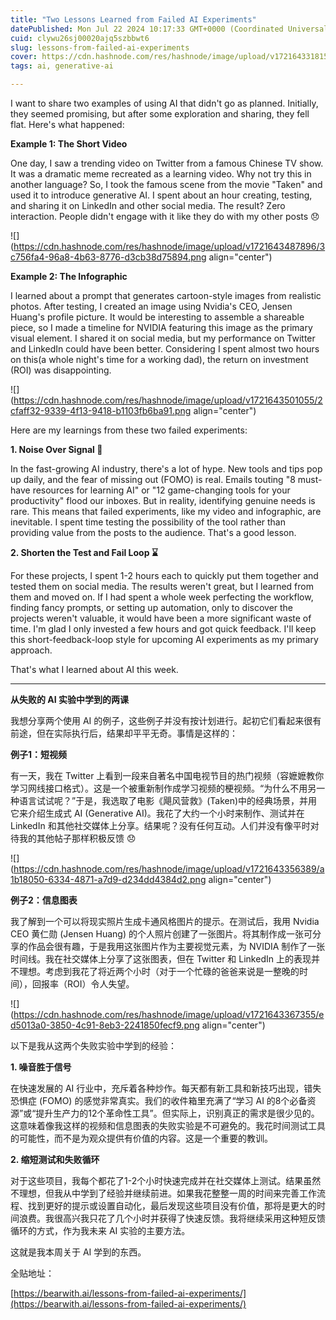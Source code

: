 ```yaml
---
title: "Two Lessons Learned from Failed AI Experiments"
datePublished: Mon Jul 22 2024 10:17:33 GMT+0000 (Coordinated Universal Time)
cuid: clywu26sj00020ajq5szbbwt6
slug: lessons-from-failed-ai-experiments
cover: https://cdn.hashnode.com/res/hashnode/image/upload/v1721643318154/d54a9bb2-9f32-4cb3-9ffd-3b4cd7b96302.png
tags: ai, generative-ai

---
```


I want to share two examples of using AI that didn't go as planned. Initially, they seemed promising, but after some exploration and sharing, they fell flat. Here's what happened:

**Example 1: The Short Video**

One day, I saw a trending video on Twitter from a famous Chinese TV show. It was a dramatic meme recreated as a learning video. Why not try this in another language? So, I took the famous scene from the movie "Taken" and used it to introduce generative AI. I spent about an hour creating, testing, and sharing it on LinkedIn and other social media. The result? Zero interaction. People didn't engage with it like they do with my other posts 😞

![](https://cdn.hashnode.com/res/hashnode/image/upload/v1721643487896/3c756fa4-96a8-4b63-8776-d3cb38d75894.png align="center")

**Example 2: The Infographic**

I learned about a prompt that generates cartoon-style images from realistic photos. After testing, I created an image using Nvidia's CEO, Jensen Huang's profile picture. It would be interesting to assemble a shareable piece, so I made a timeline for NVIDIA featuring this image as the primary visual element. I shared it on social media, but my performance on Twitter and LinkedIn could have been better. Considering I spent almost two hours on this(a whole night's time for a working dad), the return on investment (ROI) was disappointing.

![](https://cdn.hashnode.com/res/hashnode/image/upload/v1721643501055/2cfaff32-9339-4f13-9418-b1103fb6ba91.png align="center")

Here are my learnings from these two failed experiments:

**1\. Noise Over Signal 📢**

In the fast-growing AI industry, there's a lot of hype. New tools and tips pop up daily, and the fear of missing out (FOMO) is real. Emails touting "8 must-have resources for learning AI" or "12 game-changing tools for your productivity" flood our inboxes. But in reality, identifying genuine needs is rare. This means that failed experiments, like my video and infographic, are inevitable. I spent time testing the possibility of the tool rather than providing value from the posts to the audience. That's a good lesson.

**2\. Shorten the Test and Fail Loop ⌛️**

For these projects, I spent 1-2 hours each to quickly put them together and tested them on social media. The results weren't great, but I learned from them and moved on. If I had spent a whole week perfecting the workflow, finding fancy prompts, or setting up automation, only to discover the projects weren't valuable, it would have been a more significant waste of time. I'm glad I only invested a few hours and got quick feedback. I'll keep this short-feedback-loop style for upcoming AI experiments as my primary approach.

That's what I learned about AI this week.

---

**从失败的 AI 实验中学到的两课**

我想分享两个使用 AI 的例子，这些例子并没有按计划进行。起初它们看起来很有前途，但在实际执行后，结果却平平无奇。事情是这样的：

**例子1：短视频**

有一天，我在 Twitter 上看到一段来自著名中国电视节目的热门视频（容嬷嬷教你学习网线接口格式）。这是一个被重新制作成学习视频的梗视频。“为什么不用另一种语言试试呢？”于是，我选取了电影《飓风营救》(Taken)中的经典场景，并用它来介绍生成式 AI (Generative AI)。我花了大约一个小时来制作、测试并在 LinkedIn 和其他社交媒体上分享。结果呢？没有任何互动。人们并没有像平时对待我的其他帖子那样积极反馈 😞

![](https://cdn.hashnode.com/res/hashnode/image/upload/v1721643356389/a1b18050-6334-4871-a7d9-d234dd4384d2.png align="center")

**例子2：信息图表**

我了解到一个可以将现实照片生成卡通风格图片的提示。在测试后，我用 Nvidia CEO 黄仁勋 (Jensen Huang) 的个人照片创建了一张图片。将其制作成一张可分享的作品会很有趣，于是我用这张图片作为主要视觉元素，为 NVIDIA 制作了一张时间线。我在社交媒体上分享了这张图表，但在 Twitter 和 LinkedIn 上的表现并不理想。考虑到我花了将近两个小时（对于一个忙碌的爸爸来说是一整晚的时间），回报率（ROI）令人失望。

![](https://cdn.hashnode.com/res/hashnode/image/upload/v1721643367355/ed5013a0-3850-4c91-8eb3-2241850fecf9.png align="center")

以下是我从这两个失败实验中学到的经验：

**1\. 噪音胜于信号**

在快速发展的 AI 行业中，充斥着各种炒作。每天都有新工具和新技巧出现，错失恐惧症 (FOMO) 的感觉非常真实。我们的收件箱里充满了“学习 AI 的8个必备资源”或“提升生产力的12个革命性工具”。但实际上，识别真正的需求是很少见的。这意味着像我这样的视频和信息图表的失败实验是不可避免的。我花时间测试工具的可能性，而不是为观众提供有价值的内容。这是一个重要的教训。

**2\. 缩短测试和失败循环**

对于这些项目，我每个都花了1-2个小时快速完成并在社交媒体上测试。结果虽然不理想，但我从中学到了经验并继续前进。如果我花整整一周的时间来完善工作流程、找到更好的提示或设置自动化，最后发现这些项目没有价值，那将是更大的时间浪费。我很高兴我只花了几个小时并获得了快速反馈。我将继续采用这种短反馈循环的方式，作为我未来 AI 实验的主要方法。

这就是我本周关于 AI 学到的东西。

全贴地址：

[https://bearwith.ai/lessons-from-failed-ai-experiments/](https://bearwith.ai/lessons-from-failed-ai-experiments/)
